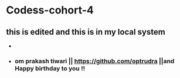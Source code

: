 # Codess-cohort-4


## this is edited and this is in my local system 
+
+ ### om prakash tiwari || https://github.com/optrudra ||and Happy birthday to you !! 